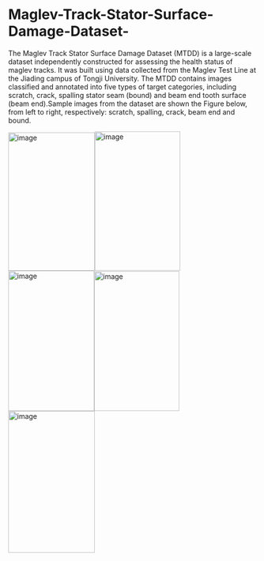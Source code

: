 # Maglev-Track-Stator-Surface-Damage-Dataset-
The Maglev Track Stator Surface Damage Dataset (MTDD) is a large-scale dataset independently constructed for assessing the health status of maglev tracks. It was built using data collected from the Maglev Test Line at the Jiading campus of Tongji University. The MTDD contains images classified and annotated into five types of target categories, including scratch, crack, spalling stator seam (bound) and beam end tooth surface (beam end).Sample images from the dataset are shown the Figure below, from left to right, respectively: scratch, spalling, crack, beam end and bound.

<img width="175" height="280" alt="image" src="https://github.com/user-attachments/assets/6b807ba8-659f-48cc-a19b-81177b266aea" /><img width="173" height="282" alt="image" src="https://github.com/user-attachments/assets/59ee3626-b003-4bf7-ae02-ab9ac291af73" /><img width="174" height="284" alt="image" src="https://github.com/user-attachments/assets/f8d0e351-da3e-443d-b473-8f65ebc1bd4c" /><img width="172" height="283" alt="image" src="https://github.com/user-attachments/assets/293c1b58-461c-477a-8d9c-915559aaa044" /><img width="175" height="287" alt="image" src="https://github.com/user-attachments/assets/53ec04fd-9293-4166-943e-3f6f87e3de12" />







